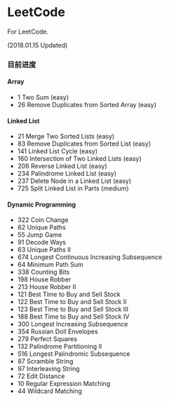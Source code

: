 # LeetCode
For LeetCode.

(2018.01.15 Updated)

### 目前进度

#### Array
  - 1 Two Sum (easy)
  - 26 Remove Duplicates from Sorted Array (easy) 
  
#### Linked List
  - 21 Merge Two Sorted Lists (easy)
  - 83 Remove Duplicates from Sorted List (easy)
  - 141 Linked List Cycle (easy)
  - 160 Intersection of Two Linked Lists (easy)
  - 206 Reverse Linked List (easy)
  - 234 Palindrome Linked List (easy)
  - 237 Delete Node in a Linked List (easy)
  - 725 Split Linked List in Parts (medium)

#### Dynamic Programming
  - 322 Coin Change
  - 62 Unique Paths
  - 55 Jump Game
  - 91 Decode Ways
  - 63 Unique Paths II
  - 674 Longest Continuous Increasing Subsequence
  - 64 Minimum Path Sum
  - 338 Counting Bits
  - 198 House Robber
  - 213 House Robber II
  - 121 Best Time to Buy and Sell Stock
  - 122 Best Time to Buy and Sell Stock II
  - 123 Best Time to Buy and Sell Stock III
  - 188 Best Time to Buy and Sell Stock IV
  - 300 Longest Increasing Subsequence
  - 354 Russian Doll Envelopes
  - 279 Perfect Squares
  - 132 Palindrome Partitioning II
  - 516 Longest Palindromic Subsequence
  - 87 Scramble String
  - 97 Interleaving String
  - 72 Edit Distance
  - 10 Regular Expression Matching
  - 44 Wildcard Matching













